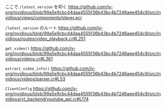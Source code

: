 ここで `/latest_version` を叩く
https://github.com/iv-org/invidious/blob/99a5e9cbc44daa4555f36b43bc4b7246aee454c9/src/invidious/views/components/player.ecr

`/latest_version` のルート
https://github.com/iv-org/invidious/blob/99a5e9cbc44daa4555f36b43bc4b7246aee454c9/src/invidious/routes/video_playback.cr#L251

`get_video()`
https://github.com/iv-org/invidious/blob/99a5e9cbc44daa4555f36b43bc4b7246aee454c9/src/invidious/videos.cr#L361

`extract_video_info()`
https://github.com/iv-org/invidious/blob/99a5e9cbc44daa4555f36b43bc4b7246aee454c9/src/invidious/videos/parser.cr#L53

`ClientConfig`
https://github.com/iv-org/invidious/blob/99a5e9cbc44daa4555f36b43bc4b7246aee454c9/src/invidious/yt_backend/youtube_api.cr#L174
